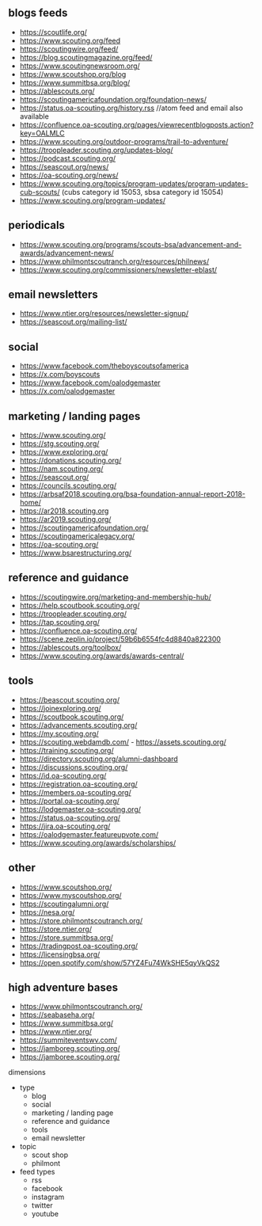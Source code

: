 ## blogs feeds

- https://scoutlife.org/
- https://www.scouting.org/feed
- https://scoutingwire.org/feed/
- https://blog.scoutingmagazine.org/feed/
- https://www.scoutingnewsroom.org/
- https://www.scoutshop.org/blog
- https://www.summitbsa.org/blog/
- https://ablescouts.org/
- https://scoutingamericafoundation.org/foundation-news/
- https://status.oa-scouting.org/history.rss //atom feed and email also available
- https://confluence.oa-scouting.org/pages/viewrecentblogposts.action?key=OALMLC
- https://www.scouting.org/outdoor-programs/trail-to-adventure/
- https://troopleader.scouting.org/updates-blog/
- https://podcast.scouting.org/
- https://seascout.org/news/
- https://oa-scouting.org/news/
- https://www.scouting.org/topics/program-updates/program-updates-cub-scouts/ (cubs category id 15053, sbsa category id 15054)
- https://www.scouting.org/program-updates/

## periodicals

- https://www.scouting.org/programs/scouts-bsa/advancement-and-awards/advancement-news/
- https://www.philmontscoutranch.org/resources/philnews/
- https://www.scouting.org/commissioners/newsletter-eblast/

## email newsletters

- https://www.ntier.org/resources/newsletter-signup/
- https://seascout.org/mailing-list/

## social

- https://www.facebook.com/theboyscoutsofamerica
- https://x.com/boyscouts
- https://www.facebook.com/oalodgemaster
- https://x.com/oalodgemaster

## marketing / landing pages

- https://www.scouting.org/
- https://stg.scouting.org/
- https://www.exploring.org/
- https://donations.scouting.org/
- https://nam.scouting.org/
- https://seascout.org/
- https://councils.scouting.org/
- https://arbsaf2018.scouting.org/bsa-foundation-annual-report-2018-home/
- https://ar2018.scouting.org
- https://ar2019.scouting.org/
- https://scoutingamericafoundation.org/
- https://scoutingamericalegacy.org/
- https://oa-scouting.org/
- https://www.bsarestructuring.org/

## reference and guidance

- https://scoutingwire.org/marketing-and-membership-hub/
- https://help.scoutbook.scouting.org/
- https://troopleader.scouting.org/
- https://tap.scouting.org/
- https://confluence.oa-scouting.org/
- https://scene.zeplin.io/project/59b6b6554fc4d8840a822300
- https://ablescouts.org/toolbox/
- https://www.scouting.org/awards/awards-central/

## tools

- https://beascout.scouting.org/
- https://joinexploring.org/
- https://scoutbook.scouting.org/
- https://advancements.scouting.org/
- https://my.scouting.org/
- https://scouting.webdamdb.com/ - https://assets.scouting.org/
- https://training.scouting.org/
- https://directory.scouting.org/alumni-dashboard
- https://discussions.scouting.org/
- https://id.oa-scouting.org/
- https://registration.oa-scouting.org/
- https://members.oa-scouting.org/
- https://portal.oa-scouting.org/
- https://lodgemaster.oa-scouting.org/
- https://status.oa-scouting.org/
- https://jira.oa-scouting.org/
- https://oalodgemaster.featureupvote.com/
- https://www.scouting.org/awards/scholarships/

## other

- https://www.scoutshop.org/
- https://www.myscoutshop.org/
- https://scoutingalumni.org/
- https://nesa.org/
- https://store.philmontscoutranch.org/
- https://store.ntier.org/
- https://store.summitbsa.org/
- https://tradingpost.oa-scouting.org/
- https://licensingbsa.org/
- https://open.spotify.com/show/57YZ4Fu74WkSHE5qyVkQS2

## high adventure bases

- https://www.philmontscoutranch.org/
- https://seabaseha.org/
- https://www.summitbsa.org/
- https://www.ntier.org/
- https://summiteventswv.com/
- https://jamboreg.scouting.org/
- https://jamboree.scouting.org/

dimensions

- type
  - blog
  - social
  - marketing / landing page
  - reference and guidance
  - tools
  - email newsletter
- topic
  - scout shop
  - philmont
- feed types
  - rss
  - facebook
  - instagram
  - twitter
  - youtube
